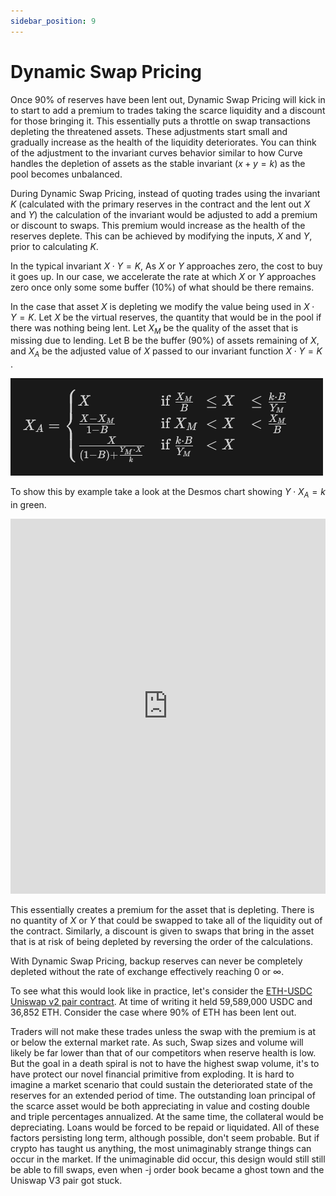 ```yaml
---
sidebar_position: 9
---
```


# Dynamic Swap Pricing

Once 90% of reserves have been lent out, Dynamic Swap Pricing will kick in to start to add a premium to trades taking the scarce liquidity and a discount for those bringing it. This essentially puts a throttle on swap transactions depleting the threatened assets. These adjustments start small and gradually increase as the health of the liquidity deteriorates. You can think of the adjustment to the invariant curves behavior similar to how Curve handles the depletion of assets as the stable invariant ($x+y = k$) as the pool becomes unbalanced.

During Dynamic Swap Pricing, instead of quoting trades using the invariant $K$ (calculated with the primary reserves in the contract and the lent out $X$ and $Y$) the calculation of the invariant would be adjusted to add a premium or discount to swaps. This premium would increase as the health of the reserves deplete. This can be achieved by modifying the inputs, $X$ and $Y$, prior to calculating $K$.

In the typical invariant $X \cdot Y = K$, As $X$ or $Y$ approaches zero, the cost to buy it goes up. In our case, we accelerate the rate at which $X$ or $Y$ approaches zero once only some some buffer (10%) of what should be there remains.

In the case that asset $X$ is depleting we modify the value being used in $X\cdot Y=K$. Let $X$ be the virtual reserves, the quantity that would be in the pool if there was nothing being lent. Let $X_M$ be the quality of the asset that is missing due to lending. Let B be the buffer (90%) of assets remaining of $X$, and $X_A$ be the adjusted value of $X$ passed to our invariant function $X \cdot Y=K$ .

![Ammalgam UI Visualization](./assets/dynamic_swap_pricing.png)

To show this by example take a look at the Desmos chart showing $Y \cdot X_A = k$ in green.

<iframe src="https://www.desmos.com/calculator/21q6lgnqco?embed"
  frameBorder="0" 
  allowFullScreen
  width="100%"
  height="600"
></iframe> 

This essentially creates a premium for the asset that is depleting. There is no quantity of $X$ or $Y$ that could be swapped to take all of the liquidity out of the contract. Similarly, a discount is given to swaps that bring in the asset that is at risk of being depleted by reversing the order of the calculations.

With Dynamic Swap Pricing, backup reserves can never be completely depleted without the rate of exchange effectively reaching 0 or $\infty$.

To see what this would look like in practice, let's consider the [ETH-USDC Uniswap v2 pair contract](https://etherscan.io/address/0xB4e16d0168e52d35CaCD2c6185b44281Ec28C9Dc). At time of writing it held 59,589,000 USDC and 36,852 ETH. Consider the case where 90% of ETH has been lent out.

Traders will not make these trades unless the swap with the premium is at or below the external market rate. As such, Swap sizes and volume will likely be far lower than that of our competitors when reserve health is low. But the goal in a death spiral is not to have the highest swap volume, it's to have protect our novel financial primitive from exploding. It is hard to imagine a market scenario that could sustain the deteriorated state of the reserves for an extended period of time. The outstanding loan principal of the scarce asset would be both appreciating in value and costing double and triple percentages annualized. At the same time, the collateral would be depreciating. Loans would be forced to be repaid or liquidated. All of these factors persisting long term, although possible, don't seem probable. But if crypto has taught us anything, the most unimaginably strange things can occur in the market. If the unimaginable did occur, this design would still still be able to fill swaps, even when -j order book became a ghost town and the Uniswap V3 pair got stuck.